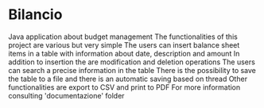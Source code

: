 # Bilancio
Java application about budget management
The functionalities of this project are various but very simple
The users can insert balance sheet items in a table with information about date, description and amount
In addition to insertion the are modification and deletion operations
The users can search a precise information in the table
There is the possibility to save the table to a file and there is an automatic saving based on thread
Other functionalities are export to CSV and print to PDF
For more information consulting 'documentazione' folder
